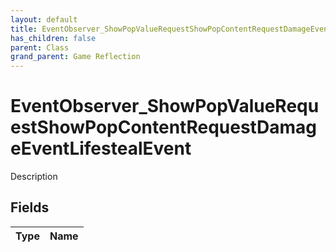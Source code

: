 ```yaml
---
layout: default
title: EventObserver_ShowPopValueRequestShowPopContentRequestDamageEventLifestealEvent
has_children: false
parent: Class
grand_parent: Game Reflection
---
```

# EventObserver_ShowPopValueRequestShowPopContentRequestDamageEventLifestealEvent
Description 

## Fields
| Type | Name |
|:-------------|:--------------|
